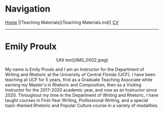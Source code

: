 # Navigation
[Home](README.md) |[Teaching Materials](Teaching Materials.md)| [CV](CV2.md)

---
<h1>Emily Proulx</h1>
<div align="center">![Alt text](IMG_0002.jpeg)</div>
<p>My name is Emily Proulx and I am an Instructor for the Department of Writing and Rhetoric at the University of Central Florida (UCF). I have been teaching at UCF for 5 years, first as a Graduate Teaching Associate while earning my Master's in Rhetoric and Composition, then as a Visiting Instructor for the 2017-2020 academic year, and now as an Instructor since 2020. Throughout my time in the Department of Writing and Rhetoric, I have taught courses in First-Year Writing, Professional Writing, and a special topic-themed Rhetoric and Popular Culture course in a variety of modalities.</p>
